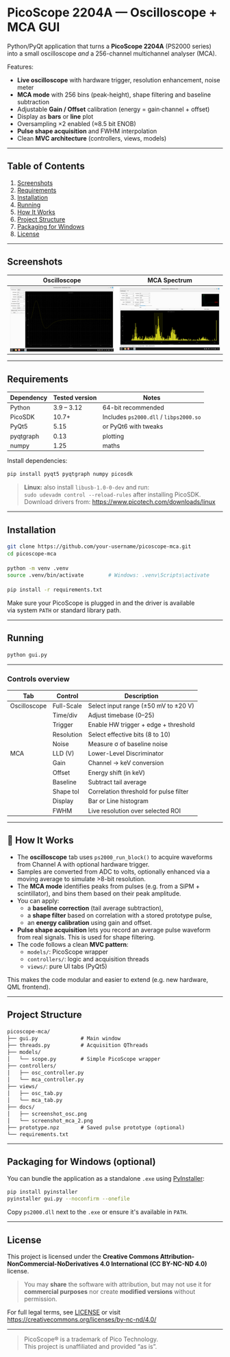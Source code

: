 # PicoScope 2204A — Oscilloscope + MCA GUI

Python/PyQt application that turns a **PicoScope 2204A** (PS2000 series)  
into a small oscilloscope *and* a 256-channel multichannel analyser (MCA).

Features:

- **Live oscilloscope** with hardware trigger, resolution enhancement, noise meter  
- **MCA mode** with 256 bins (peak-height), shape filtering and baseline subtraction  
- Adjustable **Gain / Offset** calibration (energy = gain·channel + offset)  
- Display as **bars** or **line** plot  
- Oversampling ×2 enabled (≈8.5 bit ENOB)  
- **Pulse shape acquisition** and FWHM interpolation  
- Clean **MVC architecture** (controllers, views, models)

---

## Table of Contents
1. [Screenshots](#screenshots)
2. [Requirements](#requirements)
3. [Installation](#installation)
4. [Running](#running)
5. [How It Works](#how-it-works)
6. [Project Structure](#project-structure)
7. [Packaging for Windows](#packaging-for-windows)
8. [License](#license)

---

## Screenshots

| Oscilloscope | MCA Spectrum |
|--------------|--------------|
| <img src="docs/screenshot_osc.png" width="340"> | <img src="docs/screenshot_mca_2.png" width="340"> |

---

## Requirements

| Dependency | Tested version | Notes |
|------------|----------------|-------|
| Python     | 3.9 – 3.12     | 64-bit recommended |
| PicoSDK    | 10.7+          | Includes `ps2000.dll` / `libps2000.so` |
| PyQt5      | 5.15           | or PyQt6 with tweaks |
| pyqtgraph  | 0.13           | plotting |
| numpy      | 1.25           | maths |

Install dependencies:

```bash
pip install pyqt5 pyqtgraph numpy picosdk
```

> **Linux:** also install `libusb-1.0-0-dev` and run:  
> `sudo udevadm control --reload-rules` after installing PicoSDK.  
> Download drivers from: https://www.picotech.com/downloads/linux

---

## Installation

```bash
git clone https://github.com/your-username/picoscope-mca.git
cd picoscope-mca

python -m venv .venv
source .venv/bin/activate        # Windows: .venv\Scripts\activate

pip install -r requirements.txt
```

Make sure your PicoScope is plugged in and the driver is available  
via system `PATH` or standard library path.

---

## Running

```bash
python gui.py
```

---

### Controls overview

| Tab | Control | Description |
|-----|---------|-------------|
| Oscilloscope | Full-Scale | Select input range (±50 mV to ±20 V) |
|              | Time/div   | Adjust timebase (0–25) |
|              | Trigger    | Enable HW trigger + edge + threshold |
|              | Resolution | Select effective bits (8 to 10) |
|              | Noise      | Measure σ of baseline noise |
| MCA          | LLD (V)    | Lower-Level Discriminator |
|              | Gain       | Channel → keV conversion |
|              | Offset     | Energy shift (in keV) |
|              | Baseline   | Subtract tail average |
|              | Shape tol  | Correlation threshold for pulse filter |
|              | Display    | Bar or Line histogram |
|              | FWHM       | Live resolution over selected ROI |

---

## 📖 How It Works

- The **oscilloscope** tab uses `ps2000_run_block()` to acquire waveforms from Channel A with optional hardware trigger.  
- Samples are converted from ADC to volts, optionally enhanced via a moving average to simulate >8-bit resolution.
- The **MCA mode** identifies peaks from pulses (e.g. from a SiPM + scintillator), and bins them based on their peak amplitude.
- You can apply:
  - a **baseline correction** (tail average subtraction),
  - a **shape filter** based on correlation with a stored prototype pulse,
  - an **energy calibration** using gain and offset.
- **Pulse shape acquisition** lets you record an average pulse waveform from real signals. This is used for shape filtering.
- The code follows a clean **MVC pattern**:
  - `models/`: PicoScope wrapper
  - `controllers/`: logic and acquisition threads
  - `views/`: pure UI tabs (PyQt5)

This makes the code modular and easier to extend (e.g. new hardware, QML frontend).

---

## Project Structure

```
picoscope-mca/
├── gui.py              # Main window
├── threads.py          # Acquisition QThreads
├── models/
│   └── scope.py        # Simple PicoScope wrapper
├── controllers/
│   ├── osc_controller.py
│   └── mca_controller.py
├── views/
│   ├── osc_tab.py
│   └── mca_tab.py
├── docs/
│   ├── screenshot_osc.png
│   └── screenshot_mca_2.png
├── prototype.npz       # Saved pulse prototype (optional)
└── requirements.txt
```

---

## Packaging for Windows (optional)

You can bundle the application as a standalone `.exe` using [PyInstaller](https://www.pyinstaller.org/):

```bash
pip install pyinstaller
pyinstaller gui.py --noconfirm --onefile
```

Copy `ps2000.dll` next to the `.exe` or ensure it's available in `PATH`.

---

## License

This project is licensed under the **Creative Commons Attribution-NonCommercial-NoDerivatives 4.0 International (CC BY-NC-ND 4.0)** license.

> You may **share** the software with attribution, but may not use it for **commercial purposes** nor create **modified versions** without permission.

For full legal terms, see [LICENSE](LICENSE) or visit  
https://creativecommons.org/licenses/by-nc-nd/4.0/

---

> PicoScope® is a trademark of Pico Technology.  
> This project is unaffiliated and provided “as is”.

